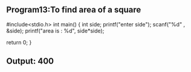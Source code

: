 ## Program13:To find area of a square 
#include<stdio.h>
int main()
{
int side;
printf("enter side");
scanf("%d"  , &side);
printf("area is : %d", side*side);

return 0;
}

## Output: 400
